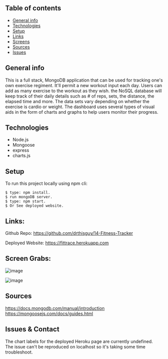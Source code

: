 ## Table of contents
* [General info](#general-info)
* [Technologies](#technologies)
* [Setup](#setup)
* [Links](#links)
* [Screens](#screen-grabs)
* [Sources](#sources)
* [Issues](#issues)

## General info
This is a full stack, MongoDB application that can be used for tracking one's own exercise regiment.  It'll permit a new workout input each day.  Users can add as many exercise to the workout as they wish.  the NoSQL database will keep track of their daily details such as # of reps, sets, the distance, the elapsed time and more. The data sets vary depending on whether the exercise is cardio or weight.  The dashboard uses several types of visual aids in the form of charts and graphs to help users 
monitor their progress.   

## Technologies
* Node.js
* Mongoose
* express
* charts.js


	
## Setup
To run this project locally using npm cli:
```
$ type: npm install.
$ run mongoDB server.
$ type: npm start.
$ Or See deployed website.  
```



## Links:

Github Repo: https://github.com/drthisguy/14-Fitness-Tracker

Deployed Website: https://fittrace.herokuapp.com


## Screen Grabs:
![image](https://user-images.githubusercontent.com/48693333/77839847-91756880-714e-11ea-8a91-a550fc8771e3.png)


![image](https://user-images.githubusercontent.com/48693333/77839868-dac5b800-714e-11ea-83a3-9bcaed28832c.png)



## Sources
https://docs.mongodb.com/manual/introduction
https://mongoosejs.com/docs/guides.html

## Issues & Contact

The chart labels for the deployed Heroku page are currently undefined.  
The issue can't be reproduced on localhost so it's taking some time troubleshoot.  
